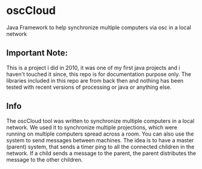 # oscCloud
Java Framework to help synchronize multiple computers via osc in a local network

## Important Note:
This is a project i did in 2010, it was one of my first java projects and i haven't touched it since, this repo is for documentation purpose only. The libraries included in this repo are from back then and nothing has been tested with recent versions of processing or java or anything else.

## Info
The oscCloud tool was written to synchronize multiple computers in a local network. We used it to synchronize multiple projections, which were running on multiple computers spread across a room. You can also use the system to send messages between machines. The idea is to have a master (parent) system, that sends a timer ping to all the connected children in the network. If a child sends a message to the parent, the parent distributes the message to the other children.
